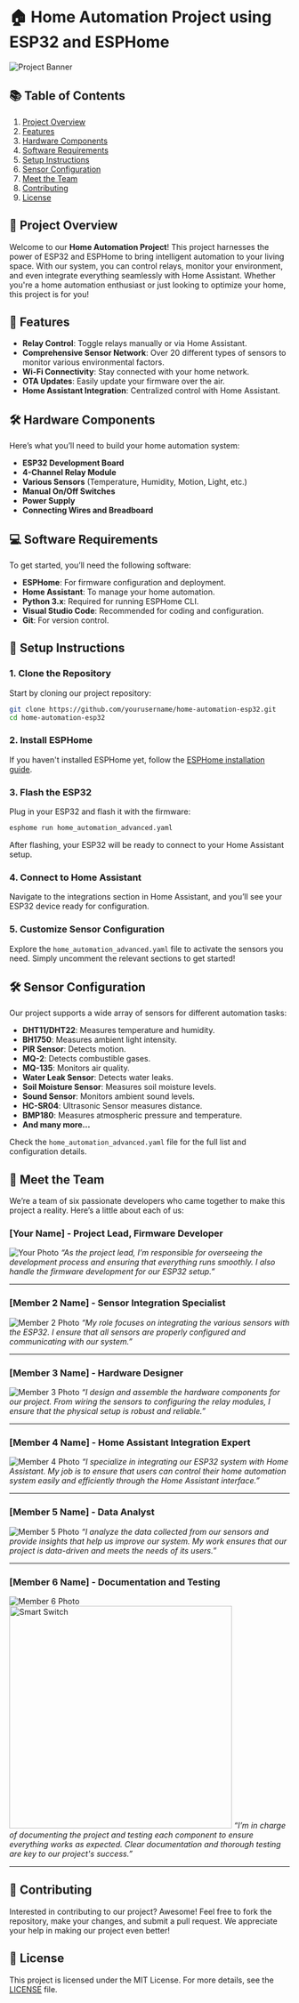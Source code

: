 # 🏠 Home Automation Project using ESP32 and ESPHome

![Project Banner](https://example.com/project_banner.png)

## 📚 Table of Contents
1. [Project Overview](#project-overview)
2. [Features](#features)
3. [Hardware Components](#hardware-components)
4. [Software Requirements](#software-requirements)
5. [Setup Instructions](#setup-instructions)
6. [Sensor Configuration](#sensor-configuration)
7. [Meet the Team](#meet-the-team)
8. [Contributing](#contributing)
9. [License](#license)

## 🚀 Project Overview
Welcome to our **Home Automation Project**! This project harnesses the power of ESP32 and ESPHome to bring intelligent automation to your living space. With our system, you can control relays, monitor your environment, and even integrate everything seamlessly with Home Assistant. Whether you're a home automation enthusiast or just looking to optimize your home, this project is for you!

## 🌟 Features
- **Relay Control**: Toggle relays manually or via Home Assistant.
- **Comprehensive Sensor Network**: Over 20 different types of sensors to monitor various environmental factors.
- **Wi-Fi Connectivity**: Stay connected with your home network.
- **OTA Updates**: Easily update your firmware over the air.
- **Home Assistant Integration**: Centralized control with Home Assistant.

## 🛠️ Hardware Components
Here’s what you’ll need to build your home automation system:
- **ESP32 Development Board**
- **4-Channel Relay Module**
- **Various Sensors** (Temperature, Humidity, Motion, Light, etc.)
- **Manual On/Off Switches**
- **Power Supply**
- **Connecting Wires and Breadboard**

## 💻 Software Requirements
To get started, you’ll need the following software:
- **ESPHome**: For firmware configuration and deployment.
- **Home Assistant**: To manage your home automation.
- **Python 3.x**: Required for running ESPHome CLI.
- **Visual Studio Code**: Recommended for coding and configuration.
- **Git**: For version control.

## 📖 Setup Instructions

### 1. Clone the Repository
Start by cloning our project repository:
```bash
git clone https://github.com/yourusername/home-automation-esp32.git
cd home-automation-esp32
```

### 2. Install ESPHome
If you haven't installed ESPHome yet, follow the [ESPHome installation guide](https://esphome.io/guides/installing_esphome.html).

### 3. Flash the ESP32
Plug in your ESP32 and flash it with the firmware:

```bash
esphome run home_automation_advanced.yaml
```

After flashing, your ESP32 will be ready to connect to your Home Assistant setup.

### 4. Connect to Home Assistant
Navigate to the integrations section in Home Assistant, and you’ll see your ESP32 device ready for configuration.

### 5. Customize Sensor Configuration
Explore the `home_automation_advanced.yaml` file to activate the sensors you need. Simply uncomment the relevant sections to get started!

## 🛠️ Sensor Configuration
Our project supports a wide array of sensors for different automation tasks:

- **DHT11/DHT22**: Measures temperature and humidity.
- **BH1750**: Measures ambient light intensity.
- **PIR Sensor**: Detects motion.
- **MQ-2**: Detects combustible gases.
- **MQ-135**: Monitors air quality.
- **Water Leak Sensor**: Detects water leaks.
- **Soil Moisture Sensor**: Measures soil moisture levels.
- **Sound Sensor**: Monitors ambient sound levels.
- **HC-SR04**: Ultrasonic Sensor measures distance.
- **BMP180**: Measures atmospheric pressure and temperature.
- **And many more...**

Check the `home_automation_advanced.yaml` file for the full list and configuration details.

## 👥 Meet the Team

We’re a team of six passionate developers who came together to make this project a reality. Here’s a little about each of us:

### **[Your Name]** - Project Lead, Firmware Developer
![Your Photo](https://example.com/your_photo.png)
*“As the project lead, I’m responsible for overseeing the development process and ensuring that everything runs smoothly. I also handle the firmware development for our ESP32 setup.”*

---

### **[Member 2 Name]** - Sensor Integration Specialist
![Member 2 Photo](https://example.com/member2_photo.png)
*“My role focuses on integrating the various sensors with the ESP32. I ensure that all sensors are properly configured and communicating with our system.”*

---

### **[Member 3 Name]** - Hardware Designer
![Member 3 Photo](https://example.com/member3_photo.png)
*“I design and assemble the hardware components for our project. From wiring the sensors to configuring the relay modules, I ensure that the physical setup is robust and reliable.”*

---

### **[Member 4 Name]** - Home Assistant Integration Expert
![Member 4 Photo](https://example.com/member4_photo.png)
*“I specialize in integrating our ESP32 system with Home Assistant. My job is to ensure that users can control their home automation system easily and efficiently through the Home Assistant interface.”*

---

### **[Member 5 Name]** - Data Analyst
![Member 5 Photo](https://example.com/member5_photo.png)
*“I analyze the data collected from our sensors and provide insights that help us improve our system. My work ensures that our project is data-driven and meets the needs of its users.”*

---

### **[Member 6 Name]** - Documentation and Testing
![Member 6 Photo](https://github.com/Vipulraj0152/SmartHome_v2/blob/main/img/CD007.png)
<img src="https://github.com/Vipulraj0152/SmartHome_v2/blob/main/img/CD007.png" alt="Smart Switch" width="400"/>
*“I’m in charge of documenting the project and testing each component to ensure everything works as expected. Clear documentation and thorough testing are key to our project's success.”*

---

## 🤝 Contributing
Interested in contributing to our project? Awesome! Feel free to fork the repository, make your changes, and submit a pull request. We appreciate your help in making our project even better!

## 📄 License
This project is licensed under the MIT License. For more details, see the [LICENSE](LICENSE) file.

